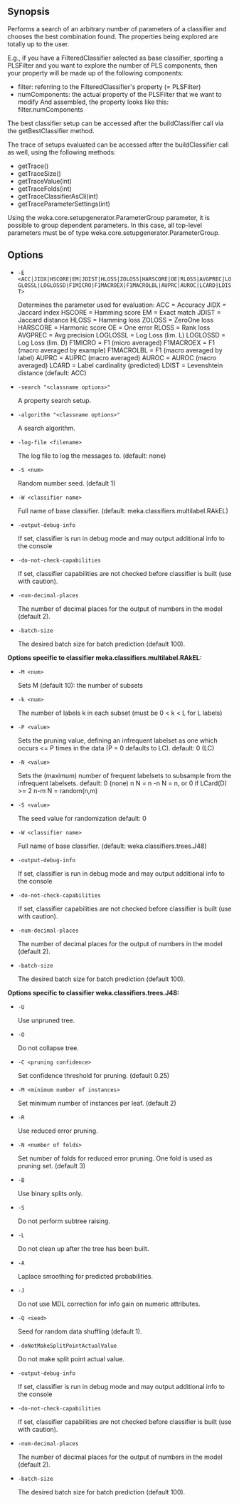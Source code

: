 ## Synopsis
Performs a search of an arbitrary number of parameters of a classifier and chooses the best combination found.
The properties being explored are totally up to the user.

E.g., if you have a FilteredClassifier selected as base classifier, sporting a PLSFilter and you want to explore the number of PLS components, then your property will be made up of the following components:
 - filter: referring to the FilteredClassifier's property (= PLSFilter)
 - numComponents: the actual property of the PLSFilter that we want to modify
And assembled, the property looks like this:
  filter.numComponents


The best classifier setup can be accessed after the buildClassifier call via the getBestClassifier method.

The trace of setups evaluated can be accessed after the buildClassifier call as well, using the following methods:
- getTrace()
- getTraceSize()
- getTraceValue(int)
- getTraceFolds(int)
- getTraceClassifierAsCli(int)
- getTraceParameterSettings(int)

Using the weka.core.setupgenerator.ParameterGroup parameter, it is possible to group dependent parameters. In this case, all top-level parameters must be of type weka.core.setupgenerator.ParameterGroup.

## Options
* `-E <ACC|JIDX|HSCORE|EM|JDIST|HLOSS|ZOLOSS|HARSCORE|OE|RLOSS|AVGPREC|LOGLOSSL|LOGLOSSD|F1MICRO|F1MACROEX|F1MACROLBL|AUPRC|AUROC|LCARD|LDIST>`

    Determines the parameter used for evaluation:
    ACC = Accuracy
    JIDX = Jaccard index
    HSCORE = Hamming score
    EM = Exact match
    JDIST = Jaccard distance
    HLOSS = Hamming loss
    ZOLOSS = ZeroOne loss
    HARSCORE = Harmonic score
    OE = One error
    RLOSS = Rank loss
    AVGPREC = Avg precision
    LOGLOSSL = Log Loss (lim. L)
    LOGLOSSD = Log Loss (lim. D)
    F1MICRO = F1 (micro averaged)
    F1MACROEX = F1 (macro averaged by example)
    F1MACROLBL = F1 (macro averaged by label)
    AUPRC = AUPRC (macro averaged)
    AUROC = AUROC (macro averaged)
    LCARD = Label cardinality (predicted)
    LDIST = Levenshtein distance
    (default: ACC)

* `-search "<classname options>"`

    A property search setup.

* `-algorithm "<classname options>"`

    A search algorithm.

* `-log-file <filename>`

    The log file to log the messages to.
    (default: none)

* `-S <num>`

    Random number seed.
    (default 1)

* `-W <classifier name>`

    Full name of base classifier.
    (default: meka.classifiers.multilabel.RAkEL)

* `-output-debug-info`

    If set, classifier is run in debug mode and
    may output additional info to the console

* `-do-not-check-capabilities`

    If set, classifier capabilities are not checked before classifier is built
    (use with caution).

* `-num-decimal-places`

    The number of decimal places for the output of numbers in the model (default 2).

* `-batch-size`

    The desired batch size for batch prediction  (default 100).

**Options specific to classifier meka.classifiers.multilabel.RAkEL:**

* `-M <num>`

    Sets M (default 10): the number of subsets

* `-k <num>`

    The number of labels k in each subset (must be 0 < k < L for L labels)

* `-P <value>`

    Sets the pruning value, defining an infrequent labelset as one which occurs <= P times in the data (P = 0 defaults to LC).
    default: 0	(LC)

* `-N <value>`

    Sets the (maximum) number of frequent labelsets to subsample from the infrequent labelsets.
    default: 0	(none)
    n	N = n
    -n	N = n, or 0 if LCard(D) >= 2
    n-m	N = random(n,m)

* `-S <value>`

    The seed value for randomization
    default: 0

* `-W <classifier name>`

    Full name of base classifier.
    (default: weka.classifiers.trees.J48)

* `-output-debug-info`

    If set, classifier is run in debug mode and
    may output additional info to the console

* `-do-not-check-capabilities`

    If set, classifier capabilities are not checked before classifier is built
    (use with caution).

* `-num-decimal-places`

    The number of decimal places for the output of numbers in the model (default 2).

* `-batch-size`

    The desired batch size for batch prediction  (default 100).

**Options specific to classifier weka.classifiers.trees.J48:**

* `-U`

    Use unpruned tree.

* `-O`

    Do not collapse tree.

* `-C <pruning confidence>`

    Set confidence threshold for pruning.
    (default 0.25)

* `-M <minimum number of instances>`

    Set minimum number of instances per leaf.
    (default 2)

* `-R`

    Use reduced error pruning.

* `-N <number of folds>`

    Set number of folds for reduced error
    pruning. One fold is used as pruning set.
    (default 3)

* `-B`

    Use binary splits only.

* `-S`

    Do not perform subtree raising.

* `-L`

    Do not clean up after the tree has been built.

* `-A`

    Laplace smoothing for predicted probabilities.

* `-J`

    Do not use MDL correction for info gain on numeric attributes.

* `-Q <seed>`

    Seed for random data shuffling (default 1).

* `-doNotMakeSplitPointActualValue`

    Do not make split point actual value.

* `-output-debug-info`

    If set, classifier is run in debug mode and
    may output additional info to the console

* `-do-not-check-capabilities`

    If set, classifier capabilities are not checked before classifier is built
    (use with caution).

* `-num-decimal-places`

    The number of decimal places for the output of numbers in the model (default 2).

* `-batch-size`

    The desired batch size for batch prediction  (default 100).
